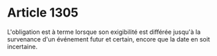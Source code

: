 # Article 1305

L'obligation est à terme lorsque son exigibilité est différée jusqu'à la survenance d'un événement futur et certain, encore que la date en soit incertaine.
